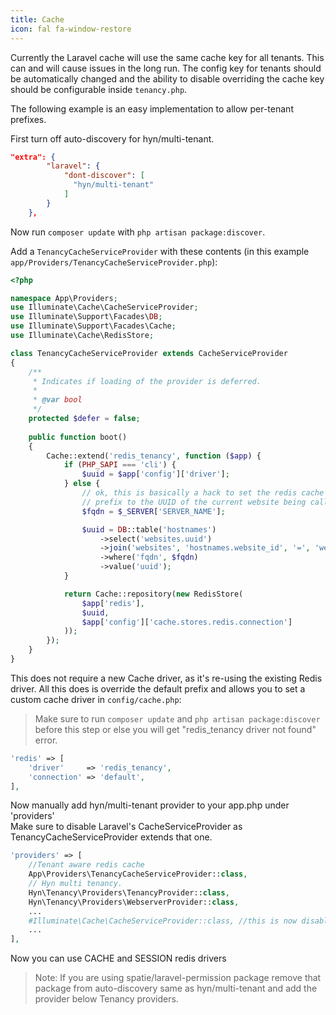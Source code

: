 ```yaml
---
title: Cache
icon: fal fa-window-restore
---
```


Currently the Laravel cache will use the same cache key for all tenants. 
This can and will cause issues in the long run. The config key for tenants 
should be automatically changed and the ability to disable overriding the cache key should be configurable inside `tenancy.php`.

The following example is an easy implementation to allow per-tenant prefixes.

First turn off auto-discovery for hyn/multi-tenant.

```json
"extra": {
        "laravel": {
            "dont-discover": [
              "hyn/multi-tenant"
            ]
        }
    },
```

Now run `composer update` with `php artisan package:discover`.

Add a `TenancyCacheServiceProvider` with these contents 
(in this example `app/Providers/TenancyCacheServiceProvider.php`):

```php
<?php

namespace App\Providers;
use Illuminate\Cache\CacheServiceProvider;
use Illuminate\Support\Facades\DB;
use Illuminate\Support\Facades\Cache;
use Illuminate\Cache\RedisStore;

class TenancyCacheServiceProvider extends CacheServiceProvider
{
    /**
     * Indicates if loading of the provider is deferred.
     *
     * @var bool
     */
    protected $defer = false;
    
    public function boot()
    {
        Cache::extend('redis_tenancy', function ($app) {
            if (PHP_SAPI === 'cli') {
                $uuid = $app['config']['driver'];
            } else {
                // ok, this is basically a hack to set the redis cache store
                // prefix to the UUID of the current website being called
                $fqdn = $_SERVER['SERVER_NAME'];

                $uuid = DB::table('hostnames')
                    ->select('websites.uuid')
                    ->join('websites', 'hostnames.website_id', '=', 'websites.id')
                    ->where('fqdn', $fqdn)
                    ->value('uuid');
            }

            return Cache::repository(new RedisStore(
                $app['redis'],
                $uuid,
                $app['config']['cache.stores.redis.connection']
            ));
        });
    }
}
```

This does not require a new Cache driver, as it's re-using 
the existing Redis driver. All this does is override the default prefix and 
allows you to set a custom cache driver in `config/cache.php`:

> Make sure to run `composer update` and `php artisan package:discover` before this step or else you will get "redis_tenancy driver not found" error.

```php
'redis' => [
    'driver'     => 'redis_tenancy',
    'connection' => 'default',
],
```

Now manually add hyn/multi-tenant provider to your app.php under 'providers'  
Make sure to disable Laravel's CacheServiceProvider as TenancyCacheServiceProvider extends that one.

```php
'providers' => [
    //Tenant aware redis cache
    App\Providers\TenancyCacheServiceProvider::class,
    // Hyn multi tenancy.
    Hyn\Tenancy\Providers\TenancyProvider::class,
    Hyn\Tenancy\Providers\WebserverProvider::class,
    ...
    #Illuminate\Cache\CacheServiceProvider::class, //this is now disabled
    ...
],
```

Now you can use CACHE and SESSION redis drivers

> Note: If you are using spatie/laravel-permission package remove that package from auto-discovery same as hyn/multi-tenant and add the provider below Tenancy providers.


